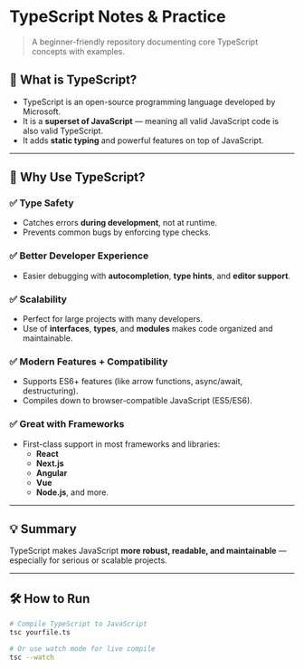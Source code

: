 # TypeScript Notes & Practice

> A beginner-friendly repository documenting core TypeScript concepts with examples.

## 📌 What is TypeScript?

- TypeScript is an open-source programming language developed by Microsoft.
- It is a **superset of JavaScript** — meaning all valid JavaScript code is also valid TypeScript.
- It adds **static typing** and powerful features on top of JavaScript.

---

## 🚀 Why Use TypeScript?

### ✅ Type Safety
- Catches errors **during development**, not at runtime.
- Prevents common bugs by enforcing type checks.

### ✅ Better Developer Experience
- Easier debugging with **autocompletion**, **type hints**, and **editor support**.

### ✅ Scalability
- Perfect for large projects with many developers.
- Use of **interfaces**, **types**, and **modules** makes code organized and maintainable.

### ✅ Modern Features + Compatibility
- Supports ES6+ features (like arrow functions, async/await, destructuring).
- Compiles down to browser-compatible JavaScript (ES5/ES6).

### ✅ Great with Frameworks
- First-class support in most frameworks and libraries:
  - **React**
  - **Next.js**
  - **Angular**
  - **Vue**
  - **Node.js**, and more.

---

## 💡 Summary

TypeScript makes JavaScript **more robust, readable, and maintainable** — especially for serious or scalable projects.

---

## 🛠️ How to Run

```bash
# Compile TypeScript to JavaScript
tsc yourfile.ts

# Or use watch mode for live compile
tsc --watch
